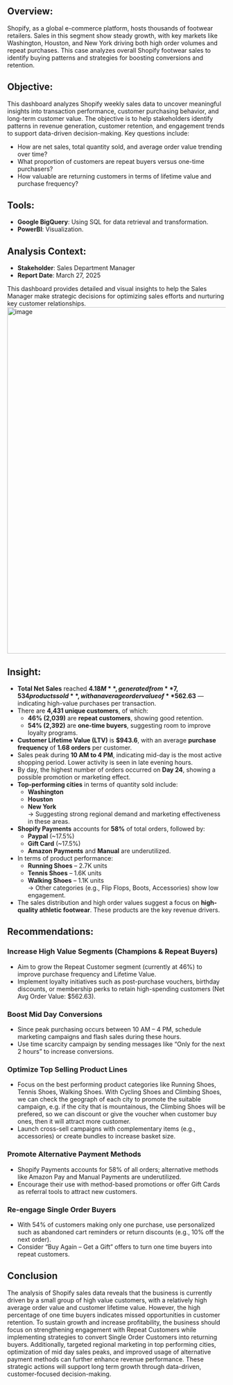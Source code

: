 ## Overview:

Shopify, as a global e-commerce platform, hosts thousands of footwear retailers. Sales in this segment show steady growth, with key markets like Washington, Houston, and New York driving both high order volumes and repeat purchases. This case analyzes overall Shopify footwear sales to identify buying patterns and strategies for boosting conversions and retention.

## Objective:

This dashboard analyzes Shopify weekly sales data to uncover meaningful insights into transaction performance, customer purchasing behavior, and long-term customer value. The objective is to help stakeholders identify patterns in revenue generation, customer retention, and engagement trends to support data-driven decision-making. Key questions include:

- How are net sales, total quantity sold, and average order value trending over time?
- What proportion of customers are repeat buyers versus one-time purchasers?
- How valuable are returning customers in terms of lifetime value and purchase frequency?

## Tools:

- **Google BigQuery**: Using SQL for data retrieval and transformation.
- **PowerBI**: Visualization.

## Analysis Context:

- **Stakeholder**: Sales Department Manager
- **Report Date**: March 27, 2025

This dashboard provides detailed and visual insights to help the Sales Manager make strategic decisions for optimizing sales efforts and nurturing key customer relationships.
<img width="1357" height="798" alt="image" src="https://github.com/user-attachments/assets/7d660cdd-d657-4ebc-a172-97704b201af5" />

## Insight:
- **Total Net Sales** reached **$4.18M**, generated from **7,534 products sold**, with an average order value of **$562.63** — indicating high-value purchases per transaction.
- There are **4,431 unique customers**, of which:
  - **46% (2,039)** are **repeat customers**, showing good retention.
  - **54% (2,392)** are **one-time buyers**, suggesting room to improve loyalty programs.
- **Customer Lifetime Value (LTV)** is **$943.6**, with an average **purchase frequency** of **1.68 orders** per customer.
- Sales peak during **10 AM to 4 PM**, indicating mid-day is the most active shopping period. Lower activity is seen in late evening hours.
- By day, the highest number of orders occurred on **Day 24**, showing a possible promotion or marketing effect.
- **Top-performing cities** in terms of quantity sold include:
  - **Washington**
  - **Houston**
  - **New York**  
  → Suggesting strong regional demand and marketing effectiveness in these areas.
- **Shopify Payments** accounts for **58%** of total orders, followed by:
  - **Paypal** (~17.5%)
  - **Gift Card** (~17.5%)
  - **Amazon Payments** and **Manual** are underutilized.
- In terms of product performance:
  - **Running Shoes** – 2.7K units
  - **Tennis Shoes** – 1.6K units
  - **Walking Shoes** – 1.1K units  
  → Other categories (e.g., Flip Flops, Boots, Accessories) show low engagement.
- The sales distribution and high order values suggest a focus on **high-quality athletic footwear**. These products are the key revenue drivers.

## Recommendations:

### Increase High Value Segments (Champions & Repeat Buyers)
- Aim to grow the Repeat Customer segment (currently at 46%) to improve purchase frequency and Lifetime Value.
- Implement loyalty initiatives such as post-purchase vouchers, birthday discounts, or membership perks to retain high-spending customers (Net Avg Order Value: $562.63).

### Boost Mid Day Conversions
- Since peak purchasing occurs between 10 AM – 4 PM, schedule marketing campaigns and flash sales during these hours.
- Use time scarcity campaign by sending messages like “Only for the next 2 hours” to increase conversions.

### Optimize Top Selling Product Lines
- Focus on the best performing product categories like Running Shoes, Tennis Shoes, Walking Shoes. With Cycling Shoes and Climbing Shoes, we can check the geograph of each city to promote the suitable campaign, e.g. if the city that is mountainous, the Climbing Shoes will be prefered, so we can discount or give the voucher when customer buy ones, then it will attract more customer.
- Launch cross-sell campaigns with complementary items (e.g., accessories) or create bundles to increase basket size.

### Promote Alternative Payment Methods
- Shopify Payments accounts for 58% of all orders; alternative methods like Amazon Pay and Manual Payments are underutilized.
- Encourage their use with method-based promotions or offer Gift Cards as referral tools to attract new customers.

### Re-engage Single Order Buyers
- With 54% of customers making only one purchase, use personalized such as abandoned cart reminders or return discounts (e.g., 10% off the next order).
- Consider “Buy Again – Get a Gift” offers to turn one time buyers into repeat customers.

## Conclusion

The analysis of Shopify sales data reveals that the business is currently driven by a small group of high value customers, with a relatively high average order value and customer lifetime value. However, the high percentage of one time buyers indicates missed opportunities in customer retention. To sustain growth and increase profitability, the business should focus on strengthening engagement with Repeat Customers while implementing strategies to convert Single Order Customers into returning buyers. Additionally, targeted regional marketing in top performing cities, optimization of mid day sales peaks, and improved usage of alternative payment methods can further enhance revenue performance. These strategic actions will support long term growth through data-driven, customer-focused decision-making.
